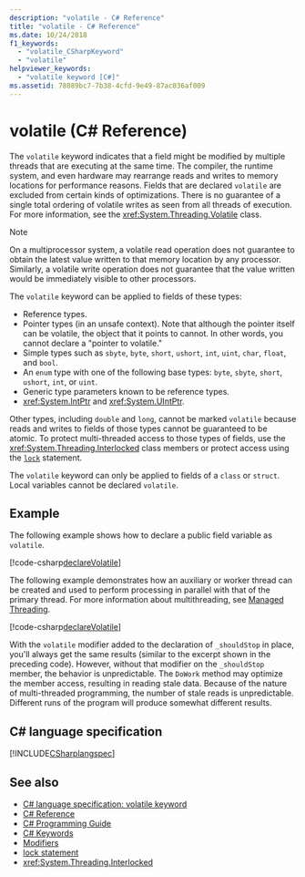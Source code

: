 ```yaml
---
description: "volatile - C# Reference"
title: "volatile - C# Reference"
ms.date: 10/24/2018
f1_keywords: 
  - "volatile_CSharpKeyword"
  - "volatile"
helpviewer_keywords: 
  - "volatile keyword [C#]"
ms.assetid: 78089bc7-7b38-4cfd-9e49-87ac036af009
---
```

# volatile (C# Reference)

The `volatile` keyword indicates that a field might be modified by multiple threads that are executing at the same time. The compiler, the runtime system, and even hardware may rearrange reads and writes to memory locations for performance reasons. Fields that are declared `volatile` are excluded from certain kinds of optimizations. There is no guarantee of a single total ordering of volatile writes as seen from all threads of execution. For more information, see the <xref:System.Threading.Volatile> class.

> [!NOTE]
> On a multiprocessor system, a volatile read operation does not guarantee to obtain the latest value written to that memory location by any processor. Similarly, a volatile write operation does not guarantee that the value written would be immediately visible to other processors.  

The `volatile` keyword can be applied to fields of these types:

- Reference types.
- Pointer types (in an unsafe context). Note that although the pointer itself can be volatile, the object that it points to cannot. In other words, you cannot declare a "pointer to volatile."
- Simple types such as `sbyte`, `byte`, `short`, `ushort`, `int`, `uint`, `char`, `float`, and `bool`.
- An `enum` type with one of the following base types: `byte`, `sbyte`, `short`, `ushort`, `int`, or `uint`.
- Generic type parameters known to be reference types.
- <xref:System.IntPtr> and <xref:System.UIntPtr>.

Other types, including `double` and `long`, cannot be marked `volatile` because reads and writes to fields of those types cannot be guaranteed to be atomic. To protect multi-threaded access to those types of fields, use the <xref:System.Threading.Interlocked> class members or protect access using the [`lock`](../statements/lock.md) statement.

The `volatile` keyword can only be applied to fields of a `class` or `struct`. Local variables cannot be declared `volatile`.

## Example

The following example shows how to declare a public field variable as `volatile`.

[!code-csharp[declareVolatile](~/samples/snippets/csharp/language-reference/keywords/volatile/Program.cs#Declaration)]

The following example demonstrates how an auxiliary or worker thread can be created and used to perform processing in parallel with that of the primary thread. For more information about multithreading, see [Managed Threading](../../../standard/threading/managed-threading-basics.md).

[!code-csharp[declareVolatile](~/samples/snippets/csharp/language-reference/keywords/volatile/Program.cs#Volatile)]

With the `volatile` modifier added to the declaration of `_shouldStop` in place, you'll always get the same results (similar to the excerpt shown in the preceding code). However, without that modifier on the `_shouldStop` member, the behavior is unpredictable. The `DoWork` method may optimize the member access, resulting in reading stale data. Because of the nature of multi-threaded programming, the number of stale reads is unpredictable. Different runs of the program will produce somewhat different results.

## C# language specification

[!INCLUDE[CSharplangspec](~/includes/csharplangspec-md.md)]

## See also

- [C# language specification: volatile keyword](~/_csharpstandard/standard/classes.md#1454-volatile-fields)
- [C# Reference](../index.yml)
- [C# Programming Guide](../../programming-guide/index.md)
- [C# Keywords](index.md)
- [Modifiers](index.md)
- [lock statement](../statements/lock.md)
- <xref:System.Threading.Interlocked>
